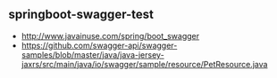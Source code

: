 springboot-swagger-test
-------------------------

- http://www.javainuse.com/spring/boot_swagger
- https://github.com/swagger-api/swagger-samples/blob/master/java/java-jersey-jaxrs/src/main/java/io/swagger/sample/resource/PetResource.java